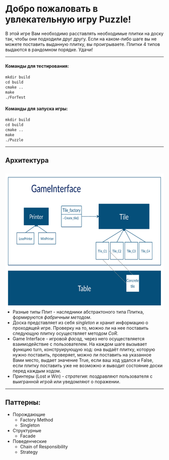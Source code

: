 # Добро пожаловать в увлекательную игру Puzzle!
В этой игре Вам необходимо расставлять необходимые плитки на доску так, чтобы они подходили друг другу. Если на каком-либо шаге вы не можете поставить выданную плитку, вы проигрываете. Плитки 4 типов выдаются в рандомном порядке.
Удачи!
***
#### Команды для тестирования:
    mkdir build
    cd build
    cmake ..
    make
    ./ForTest

#### Команды для запуска игры:
    mkdir build
    cd build
    cmake ..
    make
    ./Puzzle
***
## Архитектура
<a href="url"><img src=Arch.jpg align="right" height="430"></a>
-
+ Разные типы Плит - наследники абстрактоного типа Плитка, формируются *фабричным методом*. 
+ Доска представляет из себя *singleton* и хранит информацию о проходящей игре. Проверку на то, можно ли на нее поставить следующую плитку осуществляет методом *CoR*. 
+ Game Interface - игровой *фасад*, через него осуществляется взаимодействие с пользователем. На каждом шаге вызывает функцию turn, конструирующую ход: она выдаёт плитку, которую нужно поставить, проверяет, можно ли поставить на указанное Вами место, выдает значение True, если ваш ход удался и False, если плитку поставить уже не возможно и выводит состояние доски перед каждым ходом.
+ Принтеры (Lost и Win) - *стратегия*: поздравляют пользователя с выигранной игрой или уведомляют о поражении.
***
## Паттерны:
+ Порождающие
    + Factory Method
    + Singleton
+ Структурные
    + Facade
+ Поведенческие
    + Chain of Responsibility
    + Strategy
